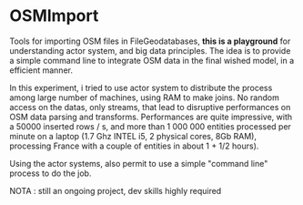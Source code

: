OSMImport
=========

Tools for importing OSM files in FileGeodatabases, **this is a playground** for understanding actor system, and big data principles. The idea is to provide a simple command line to integrate OSM data in the final wished model, in a efficient manner.

In this experiment, i tried to use actor system to distribute the process among large number of machines, using RAM to make joins. No random access on the datas, only streams, that lead to disruptive performances on OSM data parsing and transforms. Performances are quite impressive, with a 50000 inserted rows / s, and more than 1 000 000 entities processed per minute on a laptop (1.7 Ghz INTEL i5, 2 physical cores, 8Gb RAM), processing France with a couple of entities in about 1 + 1/2 hours).

Using the actor systems, also permit to use a simple "command line" process to do the job.

NOTA : still an ongoing project, dev skills highly required

